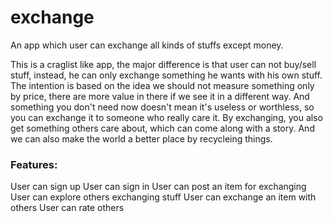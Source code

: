 # exchange
An app which user can exchange all kinds of stuffs except money.


This is a craglist like app, the major difference is that user can not buy/sell stuff, instead, he can only exchange something he wants with his own stuff.  The intention is based on the idea we should not measure something only by price, there are more value in there if we see it in a different way.  And something you don't need now doesn't mean it's useless or worthless, so you can exchange it to someone who really care it.  By exchanging, you also get something others care about, which can come along with a story.  And we can also make the world a better place by recycleing things.

### Features:

   User can sign up
   User can sign in
   User can post an item for exchanging
   User can explore others exchanging stuff
   User can exchange an item with others
   User can rate others


